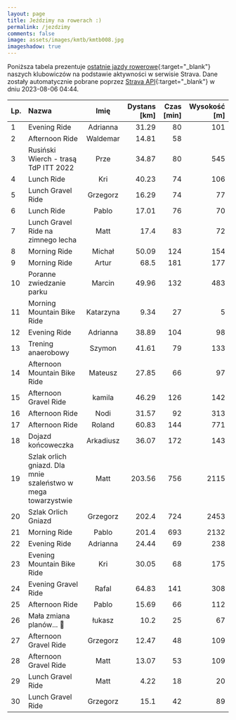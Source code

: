 ```yaml
---
layout: page
title: Jeździmy na rowerach :)
permalink: /jezdzimy
comments: false
image: assets/images/kmtb/kmtb008.jpg
imageshadow: true
---
```


Poniższa tabela prezentuje [ostatnie jazdy rowerowe](https://www.strava.com/clubs/336381){:target="_blank"} naszych klubowiczów na podstawie aktywności w serwisie Strava. Dane zostały automatycznie pobrane poprzez [Strava API](https://developers.strava.com/docs/reference/#api-Clubs-getClubActivitiesById){:target="_blank"} w dniu 2023-08-06 04:44.

Lp. | Nazwa | Imię | Dystans [km] | Czas [min] | Wysokość [m]
:--- | :--- | :---: | ---: | ---: | ---:
1|Evening Ride|Adrianna|31.29|80|101
2|Afternoon Ride|Waldemar|14.81|58|
3|Rusiński Wierch - trasą TdP ITT 2022|Prze|34.87|80|545
4|Lunch Ride|Kri|40.23|74|106
5|Lunch Gravel Ride|Grzegorz|16.29|74|77
6|Lunch Ride|Pablo|17.01|76|70
7|Lunch Gravel Ride na zimnego lecha|Matt|17.4|83|72
8|Morning Ride|Michał|50.09|124|154
9|Morning Ride|Artur|68.5|181|177
10|Poranne zwiedzanie parku|Marcin|49.96|132|483
11|Morning Mountain Bike Ride|Katarzyna|9.34|27|5
12|Evening Ride|Adrianna|38.89|104|98
13|Trening anaerobowy|Szymon|41.61|79|133
14|Afternoon Mountain Bike Ride|Mateusz|27.85|66|97
15|Afternoon Gravel Ride|kamila|46.29|126|142
16|Afternoon Ride|Nodi|31.57|92|313
17|Afternoon Ride|Roland|60.83|144|771
18|Dojazd końcoweczka|Arkadiusz|36.07|172|143
19|Szlak orlich gniazd. Dla mnie szaleństwo w mega towarzystwie|Matt|203.56|756|2115
20|Szlak Orlich Gniazd|Grzegorz|202.4|724|2453
21|Morning Ride|Pablo|201.4|693|2132
22|Evening Ride|Adrianna|24.44|69|238
23|Evening Mountain Bike Ride|Kri|30.05|68|175
24|Evening Gravel Ride|Rafal|64.83|141|308
25|Afternoon Ride|Pablo|15.69|66|112
26|Mała zmiana planów... 🚆|łukasz|10.2|25|67
27|Afternoon Gravel Ride|Grzegorz|12.47|48|109
28|Afternoon Gravel Ride|Matt|13.07|53|109
29|Lunch Gravel Ride|Matt|4.22|18|20
30|Lunch Gravel Ride|Grzegorz|15.1|42|89
